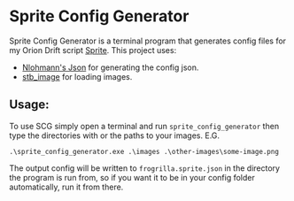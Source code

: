 # Sprite Config Generator

Sprite Config Generator is a terminal program that generates config files for my Orion Drift script [Sprite](https://github.com/frogrilla/sprite).
This project uses:
- [Nlohmann's Json](https://github.com/nlohmann/json) for generating the config json.
- [stb_image](https://github.com/nothings/stb) for loading images.

## Usage:

To use SCG simply open a terminal and run `sprite_config_generator` then type the directories with or the paths to your images. E.G.

```shell
.\sprite_config_generator.exe .\images .\other-images\some-image.png
```

The output config will be written to `frogrilla.sprite.json` in the directory the program is run from, so if you want it to be in your config folder automatically, run it from there.
